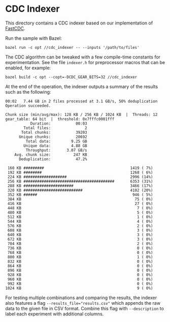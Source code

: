 # CDC Indexer

This directory contains a CDC indexer based on our implementation of
[FastCDC](https://www.usenix.org/system/files/conference/atc16/atc16-paper-xia.pdf).

Run the sample with Bazel:

```
bazel run -c opt //cdc_indexer -- --inputs '/path/to/files'
```

The CDC algorithm can be tweaked with a few compile-time constants for
experimentation. See the file `indexer.h` for preprocessor macros that can be
enabled, for example:

```
bazel build -c opt --copt=-DCDC_GEAR_BITS=32 //cdc_indexer
```

At the end of the operation, the indexer outputs a summary of the results such
as the following:

```
00:02   7.44 GB in 2 files processed at 3.1 GB/s, 50% deduplication
Operation succeeded.

Chunk size (min/avg/max): 128 KB / 256 KB / 1024 KB  |  Threads: 12
gear_table: 64 bit  |  threshold: 0x7fffc0001fff
           Duration:           00:03
        Total files:               2
       Total chunks:           39203
      Unique chunks:           20692
         Total data:         9.25 GB
        Unique data:         4.88 GB
         Throughput:       3.07 GB/s
    Avg. chunk size:          247 KB
      Deduplication:           47.2%

 160 KB #########                                      1419 ( 7%)
 192 KB ########                                       1268 ( 6%)
 224 KB ###################                            2996 (14%)
 256 KB ########################################       6353 (31%)
 288 KB ######################                         3466 (17%)
 320 KB ##########################                     4102 (20%)
 352 KB ######                                          946 ( 5%)
 384 KB                                                  75 ( 0%)
 416 KB                                                  27 ( 0%)
 448 KB                                                   7 ( 0%)
 480 KB                                                   5 ( 0%)
 512 KB                                                   1 ( 0%)
 544 KB                                                   4 ( 0%)
 576 KB                                                   2 ( 0%)
 608 KB                                                   3 ( 0%)
 640 KB                                                   3 ( 0%)
 672 KB                                                   3 ( 0%)
 704 KB                                                   2 ( 0%)
 736 KB                                                   0 ( 0%)
 768 KB                                                   0 ( 0%)
 800 KB                                                   1 ( 0%)
 832 KB                                                   0 ( 0%)
 864 KB                                                   0 ( 0%)
 896 KB                                                   0 ( 0%)
 928 KB                                                   0 ( 0%)
 960 KB                                                   0 ( 0%)
 992 KB                                                   0 ( 0%)
1024 KB                                                   9 ( 0%)
```

For testing multiple combinations and comparing the results, the indexer also
features a flag `--results_file="results.csv"` which appends the raw data to the
given file in CSV format. Combine this flag with `--description` to label each
experiment with additional columns.

